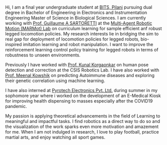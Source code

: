 <!-- Write your biography here. Tell the world about yourself. Link to your favorite [subreddit](http://reddit.com). You can put a picture in, too. The code is already in, just name your picture `prof_pic.jpg` and put it in the `img/` folder.

Put your address / P.O. box / other info right below your picture. You can also disable any these elements by editing `profile` property of the YAML header of your `_pages/about.md`. Edit `_bibliography/papers.bib` and Jekyll will render your [publications page](/al-folio/publications/) automatically.

Link to your social media connections, too. This theme is set up to use [Font Awesome icons](https://fontawesome.com/) and [Academicons](https://jpswalsh.github.io/academicons/), like the ones below. Add your Facebook, Twitter, LinkedIn, Google Scholar, or just disable all of them. -->

Hi, I am a final year undergraduate student at [BITS, Pilani](https://www.bits-pilani.ac.in/goa/) pursuing dual degree in Bachelor of Engineering in Electronics and Instrumentation Engineering
 Master of Science in Biological Sciences. I am currently working with [Prof. Guillaume A SARTORETTI](https://cde.nus.edu.sg/me/staff/sartoretti-guillaume-a/) at the [Multi-Agent Robotic Motion (MARMot) Lab](https://www.marmotlab.org/index.html) on curriculum learning for sample efficient anf robust legged locomotion policies. My research interests lie in bridging the sim to real gap for deployment of locomotion policies for legged robots, bio-inspired imitation learning and robot manipulation. I want to improve the reinforcement learning control policy training for legged robots in terms of robustness to unseen environments. 

 Previously I have worked with [Prof. Kunal Korgaonkar](https://www.bits-pilani.ac.in/goa/kunal-kishore-korgaonkar/) on human pose detection and correction at the  CSIS Robotics Lab.
 I have also worked with [Prof. Meenal Kowshik](https://www.bits-pilani.ac.in/goa/meenal-kowshik/) on predicting Autoimmune diseases and exploring their genetic correlation using machine learning. 

 I have also interned at [Pyrotech Electronics Pvt. Ltd.](https://pyrotechindia.com/) during summer in my sophomore year where i worked on the development of an E-Medical Kiosk for improving health dispensing to masses especially after the COVID19 pandemic. 

My passion is applying theoretical advancements in the field of Learning to meaningful and impactful tasks. I find robotics as a direct way to do so and the visualization of the work sparks even more motivation and amazement for me. When I am not indulged in research, I love to play football, practice martial arts, and enjoy watching all sport games. 